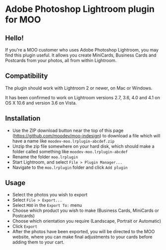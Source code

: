 # Adobe Photoshop Lightroom plugin for MOO

## Hello!

If you're a MOO customer who uses Adobe Photoshop Lightroom, you may
find this plugin useful. It allows you create MiniCards, Business
Cards and Postcards from your photos, all from within Lightroom.

## Compatibility

The plugin should work with Lightroom 2 or newer, on Mac or Windows.

It has been confirmed to work on Lightroom versions 2.7, 3.6, 4.0 and 4.1 on OS X 10.6 and version 3.6 on Vista.

## Installation

* Use the ZIP download button near the top of this page (https://github.com/moodev/moo-indesign) to download a file which will have a name like `moodev-moo.lrplugin-abcdef.zip`
* Unzip the zip file somewhere on your hard disk, which should make a folder called something like `moodev-moo.lrplugin-abcdef`
* Rename the folder `moo.lrplugin`
* Start Lightroom, and select `File > Plugin Manager...`
* Navigate to the `moo.lrplugin` folder and click `Add plugin`

## Usage

* Select the photos you wish to export 
* Select `File > Export...`
* Select `MOO` in the `Export To:` menu
* Choose which product you wish to make (Business Cards, MiniCards or Postcards)
* Choose which orientation you require (Landscape, Portrait or Automatic)
* Click `Export`
* After the photos have been exported, you will be directed to the MOO website, where you can make final adjustments to your cards before adding them to your cart.

